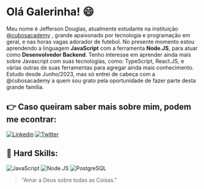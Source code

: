 # Olá Galerinha! :smile:
Meu nome é Jefferson Douglas, atualmente estudante na instituição [@cubosacademy](https://cubos.academy/) , grande apaixonado por tecnologia e programação em geral, e nas horas vagas adorador de futebol.
No presente momento estou aprendendo a linguagem **JavaScript** com a ferramenta **Node.JS**, para atuar como **Desenvolvedor Backend**.
Tenho interesse em aprender ainda mais sobre Javascript com suas tecnologias, como: TypeScript, React.JS, e várias outras de suas ferramentas para agregar ainda mais conhecimento.
Estudo desde Junho/2023, mas só entrei de cabeça com a @cubosacademy a quem sou grato pela oportunidade de fazer parte desta grande família.

## :point_right: Caso queiram saber mais sobre mim, podem me econtrar:
[![Linkedin](https://img.shields.io/badge/LinkedIn-0077B5?style=for-the-badge&logo=linkedin&logoColor=white)](https://www.linkedin.com/in/jefferson-douglas-1992jd/)
[![Twitter](https://img.shields.io/badge/Twitter-1DA1F2?style=for-the-badge&logo=twitter&logoColor=white)](https://twitter.com/ttercensurador)

## :muscle: Hard Skills:
![JavaScript](https://img.shields.io/badge/JavaScript-323330?style=for-the-badge&logo=javascript&logoColor=F7DF1E)
![Node.JS](https://img.shields.io/badge/Node%20js-339933?style=for-the-badge&logo=nodedotjs&logoColor=white)
![PostgreSQL](https://img.shields.io/badge/PostgreSQL-316192?style=for-the-badge&logo=postgresql&logoColor=white)

> "Amar a Deus sobre todas as Coisas."
